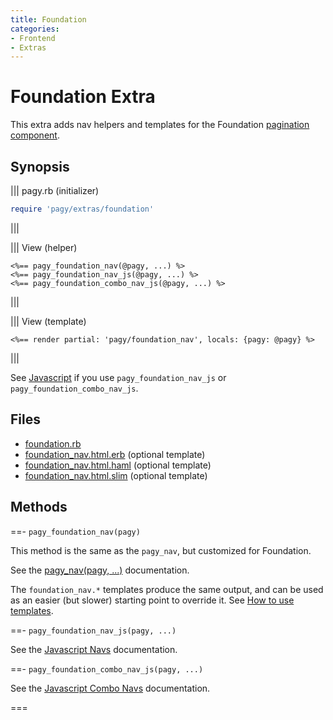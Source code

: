 ```yaml
---
title: Foundation
categories:
- Frontend
- Extras
---
```

# Foundation Extra

This extra adds nav helpers and templates for the Foundation [pagination component](https://foundation.zurb.com/sites/docs/pagination.html).

## Synopsis

||| pagy.rb (initializer)
```ruby
require 'pagy/extras/foundation'
```
|||

||| View (helper)
```erb
<%== pagy_foundation_nav(@pagy, ...) %>
<%== pagy_foundation_nav_js(@pagy, ...) %>
<%== pagy_foundation_combo_nav_js(@pagy, ...) %>
```
|||

||| View (template)
```erb
<%== render partial: 'pagy/foundation_nav', locals: {pagy: @pagy} %>
```
|||

See [Javascript](/docs/api/javascript.md) if you use `pagy_foundation_nav_js` or `pagy_foundation_combo_nav_js`.

## Files

- [foundation.rb](https://github.com/ddnexus/pagy/blob/master/lib/pagy/extras/foundation.rb)
- [foundation_nav.html.erb](https://github.com/ddnexus/pagy/blob/master/lib/templates/foundation_nav.html.erb) (optional template)
- [foundation_nav.html.haml](https://github.com/ddnexus/pagy/blob/master/lib/templates/foundation_nav.html.haml) (optional template)
- [foundation_nav.html.slim](https://github.com/ddnexus/pagy/blob/master/lib/templates/foundation_nav.html.slim)  (optional template)

## Methods

==- `pagy_foundation_nav(pagy)`

This method is the same as the `pagy_nav`, but customized for Foundation.

See the [pagy_nav(pagy, ...)](/docs/api/frontend.md#pagy-nav-pagy) documentation.

The `foundation_nav.*` templates produce the same output, and can be used as an easier (but slower) starting point to override it. See [How to use templates](/docs/how-to.md#use-templates).

==- `pagy_foundation_nav_js(pagy, ...)`

See the [Javascript Navs](/docs/api/javascript/navs.md) documentation.

==- `pagy_foundation_combo_nav_js(pagy, ...)`

See the [Javascript Combo Navs](/docs/api/javascript/combo-navs.md) documentation.

===
